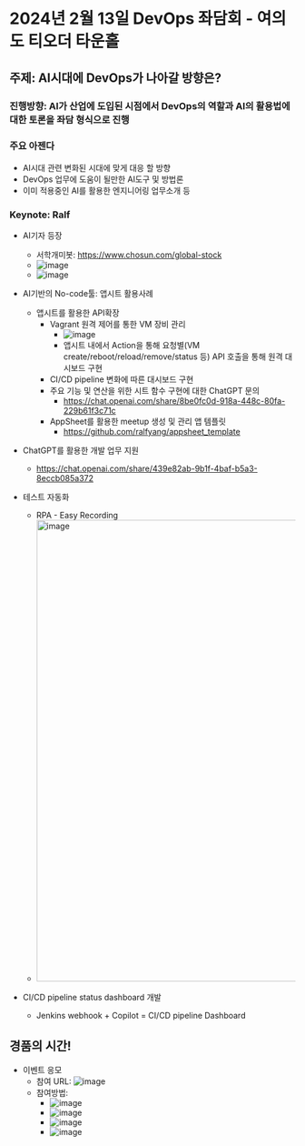 # 2024년 2월 13일 DevOps 좌담회 - 여의도 티오더 타운홀
## 주제: AI시대에 DevOps가 나아갈 방향은?
### 진행방향: AI가 산업에 도입된 시점에서 DevOps의 역할과 AI의 활용법에 대한 토론을 좌담 형식으로 진행
### 주요 아젠다
- AI시대 관련 변화된 시대에 맞게 대응 할 방향
- DevOps 업무에 도움이 될만한 AI도구 및 방법론
- 이미 적용중인 AI를 활용한 엔지니어링 업무소개 등

### Keynote: Ralf
- AI기자 등장
   - 서학개미봇: https://www.chosun.com/global-stock
   - ![image](https://github.com/ralfyang/DevOps_Korea_sitting_talking/assets/4043594/ca35058e-4e55-4f05-9a14-2725afb2d12d)
   - ![image](https://github.com/ralfyang/DevOps_Korea_sitting_talking/assets/4043594/b080e1a9-206c-478e-afc9-c1bd5040ea37)
 
- AI기반의 No-code툴: 앱시트 활용사례
  - 앱시트를 활용한 API확장
    - Vagrant 원격 제어를 통한 VM 장비 관리
       - ![image](https://github.com/ralfyang/DevOps_Korea_sitting_talking/assets/4043594/ba78f32d-63fc-4045-ac99-7e884d8b753d)
       - 앱시트 내에서 Action을 통해 요청별(VM create/reboot/reload/remove/status 등) API 호출을 통해 원격 대시보드 구현
    - CI/CD pipeline 변화에 따른 대시보드 구현
    - 주요 기능 및 연산을 위한 시트 함수 구현에 대한 ChatGPT 문의
        - https://chat.openai.com/share/8be0fc0d-918a-448c-80fa-229b61f3c71c
    - AppSheet를 활용한 meetup 생성 및 관리 앱 템플릿
        - https://github.com/ralfyang/appsheet_template
- ChatGPT를 활용한 개발 업무 지원
    - https://chat.openai.com/share/439e82ab-9b1f-4baf-b5a3-8eccb085a372
- 테스트 자동화
  - RPA - Easy Recording
  - <img width="812" alt="image" src="https://github.com/ralfyang/DevOps_Korea_sitting_talking/assets/4043594/571c5b10-495c-4cfa-acd6-470092926583">
- CI/CD pipeline status dashboard 개발
  - Jenkins webhook + Copilot = CI/CD pipeline Dashboard

## 경품의 시간!
- 이벤트 응모
   - 참여 URL: ![image](https://github.com/ralfyang/DevOps_Korea_sitting_talking/assets/4043594/5f44e55c-b7c4-4485-9b72-ea1e9df33a1e)
   - 참여방법:
      - ![image](https://github.com/ralfyang/DevOps_Korea_sitting_talking/assets/4043594/07e67b74-ff2e-49cd-8404-b16ea71dfe0b)
      - ![image](https://github.com/ralfyang/DevOps_Korea_sitting_talking/assets/4043594/dc66913c-0d8f-468e-a050-cb44addaff80)
      - ![image](https://github.com/ralfyang/DevOps_Korea_sitting_talking/assets/4043594/b72db2e0-be70-46bf-9d6a-e669b9cf3de7)
      - ![image](https://github.com/ralfyang/DevOps_Korea_sitting_talking/assets/4043594/f607d91d-01cc-43c4-82e1-a16c3b7804de)




